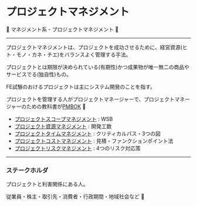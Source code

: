 # プロジェクトマネジメント

:dog: マネジメント系 - プロジェクトマネジメント :dog:

---

プロジェクトマネジメントは、プロジェクトを成功させるために、経営資源(ヒト・モノ・カネ・チエ)をバランスよく管理する手法。

プロジェクトとは期限が決められている(有期性)かつ成果物が唯一無二の商品やサービスでる(独自性)もの。

FE試験のおけるプロジェクトは主にシステム開発のことを指す。

プロジェクトを管理する人がプロジェクトマネージャーで、プロジェクトマネージャーのための教科書が[PMBOK](PMBOK.md) :dog:

- [プロジェクトスコープマネジメント](p_scope_m.md) : WSB
- [プロジェクト資源マネジメント](p_shigen_m.md) : 開発工数
- [プロジェクトタイムマネジメント](p_time_m.md) : クリティカルパス・3つの図
- [プロジェクトコストマネジメント](p_cost_m.md) : 見積・ファンクションポイント法
- [プロジェクトリスクマネジメント](p_risk_m.md) : 4つのリスク対応策

---

### ステークホルダ

プロジェクトと利害関係にある人。

従業員・株主・取引先・消費者・行政期間・地域社会など :dog:

